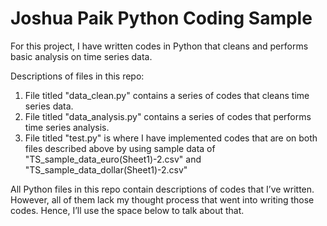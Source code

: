 # Joshua Paik Python Coding Sample
For this project, I have written codes in Python that cleans and performs basic analysis on time series data.

Descriptions of files in this repo:
  1) File titled "data_clean.py" contains a series of codes that cleans time series data.
  2) File titled "data_analysis.py" contains a series of codes that performs time series analysis.
  3) File titled "test.py" is where I have implemented codes that are on both files described above by using sample data of "TS_sample_data_euro(Sheet1)-2.csv" and "TS_sample_data_dollar(Sheet1)-2.csv"

All Python files in this repo contain descriptions of codes that I’ve written. However, all of them lack my thought process that went into writing those codes. Hence, I’ll use the space below to talk about that. 
